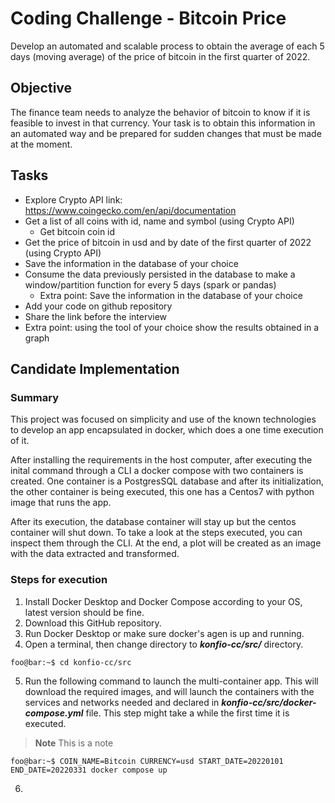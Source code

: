 # Coding Challenge - Bitcoin Price
Develop an automated and scalable process to obtain the average of each 5
days (moving average) of the price of bitcoin in the first quarter of 2022.

## Objective
The finance team needs to analyze the behavior of bitcoin to know if it is feasible
to invest in that currency.
Your task is to obtain this information in an automated way and be prepared for
sudden changes that must be made at the moment.

## Tasks

 - Explore Crypto API link: https://www.coingecko.com/en/api/documentation
 - Get a list of all coins with id, name and symbol (using Crypto API)
    - Get bitcoin coin id
 - Get the price of bitcoin in usd and by date of the first quarter of 2022 (using Crypto API)
 - Save the information in the database of your choice
 - Consume the data previously persisted in the database to make a
window/partition function for every 5 days (spark or pandas)
   - Extra point: Save the information in the database of your choice
 - Add your code on github repository
 - Share the link before the interview
 - Extra point: using the tool of your choice show the results obtained in a
graph


## Candidate Implementation

### Summary

This project was focused on simplicity and use of the known technologies to develop an app encapsulated in docker, which does a one time execution of it. 

After installing the requirements in the host computer, after executing the inital command through a CLI a docker compose with two containers is created. One container is a PostgresSQL database and after its initialization, the other container is being executed, this one has a Centos7 with python image that runs the app. 

After its execution, the database container will stay up but the centos container will shut down. To take a look at the steps executed, you can inspect them through the CLI.
At the end, a plot will be created as an image with the data extracted and transformed. 

### Steps for execution

  1. Install Docker Desktop and Docker Compose according to your OS, latest version should be fine. 
  2. Download this GitHub repository.
  3. Run Docker Desktop or make sure docker's agen is up and running.
  4. Open a terminal, then change directory to **_konfio-cc/src/_** directory. 

```console
foo@bar:~$ cd konfio-cc/src
```
  5. Run the following command to launch the multi-container app. This will download the required images, and will launch the containers with the services and networks needed and declared in **_konfio-cc/src/docker-compose.yml_** file. This step might take a while the first time it is executed.

> **Note**
> This is a note

```console
foo@bar:~$ COIN_NAME=Bitcoin CURRENCY=usd START_DATE=20220101 END_DATE=20220331 docker compose up
```

  6. 